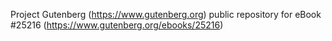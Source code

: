 Project Gutenberg (https://www.gutenberg.org) public repository for eBook #25216 (https://www.gutenberg.org/ebooks/25216)
